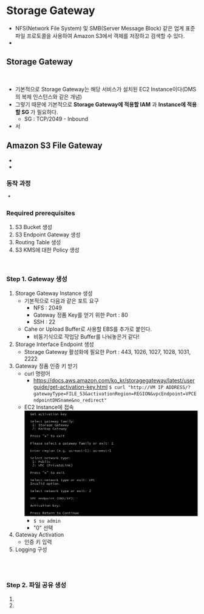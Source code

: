 # Storage Gateway
* NFS(Network File System) 및 SMB(Server Message Block) 같은 업계 표준 파일 프로토콜을 사용하여 Amazon S3에서 객체를 저장하고 검색할 수 있다.
* 


## Storage Gateway
![]()
* 기본적으로 Storage Gateway는 해당 서비스가 설치된 EC2 Instance이다(DMS의 복제 인스턴스와 같은 개념)
* 그렇기 때문에 기본적으로 __Storage Gateway에 적용할 IAM__ 과 __Instance에 적용할 SG__ 가 필요하다.
    * SG : TCP/2049 - Inbound
* 서






## Amazon S3 File Gateway
* 

* 

### 동작 과정
![]()
* 
</br>


### Required prerequisites
1. S3 Bucket 생성
2. S3 Endpoint Gateway 생성
3. Routing Table 생성
4. S3 KMS에 대한 Policy 생성
</br>


### Step 1. Gateway 생성
1. Storage Gateway Instance 생성
    * 기본적으로 다음과 같은 포트 요구
        * NFS : 2049
        * Gateway 정품 Key를 얻기 위한 Port : 80
        * SSH : 22
    * Cahe or Upload Buffer로 사용할 EBS를 추가로 붙인다.
        * 비동기식으로 작업당 Buffer를 나눠놓은거 같다!
2. Storage Interface Endpoint 생성
    * Storage Gateway 활성화에 필요한 Port : 443, 1026, 1027, 1028, 1031, 2222
3. Gateway 정품 인증 키 받기
    * curl 명령어
        * https://docs.aws.amazon.com/ko_kr/storagegateway/latest/userguide/get-activation-key.html
        ```$ curl "http://VM IP ADDRESS/?gatewayType=FILE_S3&activationRegion=REGION&vpcEndpoint=VPCEndpointDNSname&no_redirect"```
    * EC2 Instance에 접속
        ![GetActivationKey](../img/GetActivationKey.png)
        * ```$ su admin```
        * "0" 선택
4. Gateway Activation
    * 인증 키 입력
5. Logging 구성
</br>
</br>

### Step 2. 파일 공유 생성
1. 
2. 
 








